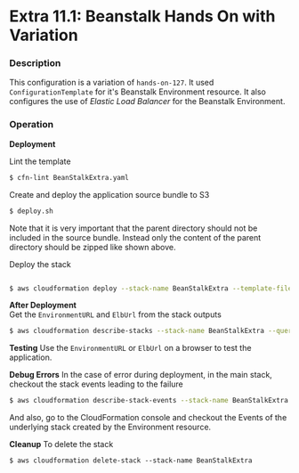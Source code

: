 # Extra 11.1: Beanstalk Hands On with Variation

### Description

This configuration is a variation of `hands-on-127`.
It used `ConfigurationTemplate` for it's Beanstalk Environment resource.
It also configures the use of _Elastic Load Balancer_ for the Beanstalk Environment.

### Operation

**Deployment**

Lint the template

```bash
$ cfn-lint BeanStalkExtra.yaml
```

Create and deploy the application source bundle to S3

```bash
$ deploy.sh
```

Note that it is very important that the parent directory should not be included in the source bundle.
Instead only the content of the parent directory should be zipped like shown above.

Deploy the stack

```bash

$ aws cloudformation deploy --stack-name BeanStalkExtra --template-file BeanStalkExtra.yaml --capabilities CAPABILITY_NAMED_IAM
```

**After Deployment**  
Get the `EnvironmentURL` and `ElbUrl` from the stack outputs

```bash
$ aws cloudformation describe-stacks --stack-name BeanStalkExtra --query "Stacks[0].Outputs" --no-cli-pager
```

**Testing**
Use the `EnvironmentURL` or `ElbUrl` on a browser to test the application.

**Debug Errors**
In the case of error during deployment, in the main stack, checkout the stack events leading to the failure

```bash
$ aws cloudformation describe-stack-events --stack-name BeanStalkExtra
```

And also, go to the CloudFormation console and checkout the Events of the underlying stack created by the Environment resource.

**Cleanup**
To delete the stack

```
$ aws cloudformation delete-stack --stack-name BeanStalkExtra
```
